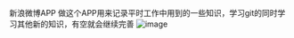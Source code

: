 新浪微博APP
做这个APP用来记录平时工作中用到的一些知识，学习git的同时学习其他新的知识，有空就会继续完善
![image](https://github.com/FMYang/SNAPP/tree/master/SinaweiboDemo/Screenshots)
